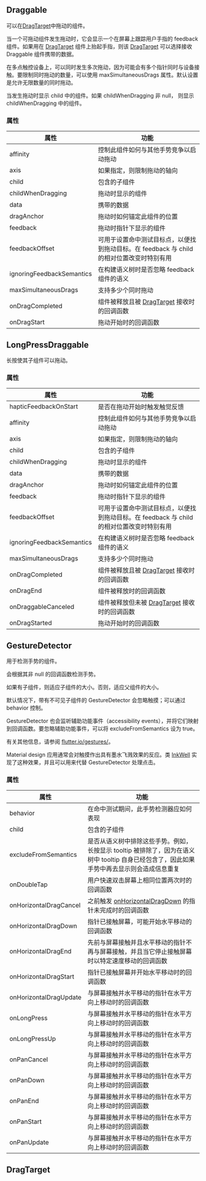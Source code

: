 ## Draggable

可以在[DragTarget](#DragTarget)中拖动的组件。

当一个可拖动组件发生拖动时，它会显示一个在屏幕上跟踪用户手指的 feedback 组件。如果用在 [DragTarget]() 组件上抬起手指，则该 [DragTarget]() 可以选择接收 Draggable 组件携带的数据。

在多点触控设备上，可以同时发生多次拖动，因为可能会有多个指针同时与设备接触。要限制同时拖动的数量，可以使用 maxSimultaneousDrags 属性。默认设置是允许无限数量的同时拖动。

当发生拖动时显示 child 中的组件。如果 childWhenDragging 非 null， 则显示 childWhenDragging 中的组件。

### 属性

| 属性 | 功能 |
| ------ | ------ |
| affinity | 控制此组件如何与其他手势竞争以启动拖动 |
| axis | 如果指定，则限制拖动的轴向 | 
| child | 包含的子组件 | 
| childWhenDragging | 拖动时显示的组件 | 
| data | 携带的数据 | 
| dragAnchor | 拖动时如何锚定此组件的位置 | 
| feedback | 拖动时指针下显示的组件 | 
| feedbackOffset | 可用于设置命中测试目标点，以便找到拖动目标。在 feedback 与 child 的相对位置改变时特别有用 | 
| ignoringFeedbackSemantics | 在构建语义树时是否忽略 feedback 组件的语义 | 
| maxSimultaneousDrags | 支持多少个同时拖动 | 
| onDragCompleted | 组件被释放且被 [DragTarget]() 接收时的回调函数 | 
| onDragStart | 拖动开始时的回调函数 | 

## LongPressDraggable

长按使其子组件可以拖动。

### 属性

| 属性 | 功能 |
| ------ | ------ |
| hapticFeedbackOnStart | 是否在拖动开始时触发触觉反馈 |
| affinity | 控制此组件如何与其他手势竞争以启动拖动 |
| axis | 如果指定，则限制拖动的轴向 | 
| child | 包含的子组件 | 
| childWhenDragging | 拖动时显示的组件 | 
| data | 携带的数据 | 
| dragAnchor | 拖动时如何锚定此组件的位置 | 
| feedback | 拖动时指针下显示的组件 | 
| feedbackOffset | 可用于设置命中测试目标点，以便找到拖动目标。在 feedback 与 child 的相对位置改变时特别有用 | 
| ignoringFeedbackSemantics | 在构建语义树时是否忽略 feedback 组件的语义 | 
| maxSimultaneousDrags | 支持多少个同时拖动 | 
| onDragCompleted | 组件被释放且被 [DragTarget]() 接收时的回调函数 | 
| onDragEnd | 组件被释放时的回调函数 | 
| onDraggableCanceled | 组件被释放但未被 [DragTarget]() 接收时的回调函数 | 
| onDragStarted | 拖动开始时的回调函数 | 

## GestureDetector 

用于检测手势的组件。

会根据其非 null 的回调函数检测手势。

如果有子组件，则适应子组件的大小。否则，适应父组件的大小。

默认情况下，带有不可见子组件的 GestureDetector 会忽略触摸；可以通过 behavior 控制。

GestureDetector 也会监听辅助功能事件（accessibility events），并将它们映射到回调函数。要忽略辅助功能事件，可以将 excludeFromSemantics 设为 true。

有关其他信息，请参阅 [flutter.io/gestures/](http://flutter.io/gestures/)。

Material design 应用通常会对触摸作出具有墨水飞溅效果的反应。类 [InkWell]() 实现了这种效果，并且可以用来代替 GestureDetector 处理点击。

### 属性

| 属性 | 功能 |
| ------ | ------ |
| behavior | 在命中测试期间，此手势检测器应如何表现 |
| child | 包含的子组件 | 
| excludeFromSemantics | 是否从语义树中排除这些手势。例如，长按显示 tooltip 被排除了，因为在语义树中 tooltip 自身已经包含了，因此如果手势中再去显示则会造成信息重复 | 
| onDoubleTap | 用户快速双击屏幕上相同位置两次时的回调函数 |
| onHorizontalDragCancel | 之前触发  [onHorizontalDragDown]() 的指针未完成时的回调函数 |
| onHorizontalDragDown | 指针已接触屏幕，可能开始水平移动的回调函数 |
| onHorizontalDragEnd | 先前与屏幕接触并且水平移动的指针不再与屏幕接触，并且当它停止接触屏幕时以特定速度移动的回调函数 |
| onHorizontalDragStart | 指针已接触屏幕并开始水平移动时的回调函数 |
| onHorizontalDragUpdate | 与屏幕接触并水平移动的指针在水平方向上移动时的回调函数 |
| onLongPress | 与屏幕接触并水平移动的指针在水平方向上移动时的回调函数 |
| onLongPressUp | 与屏幕接触并水平移动的指针在水平方向上移动时的回调函数 |
| onPanCancel | 与屏幕接触并水平移动的指针在水平方向上移动时的回调函数 |
| onPanDown | 与屏幕接触并水平移动的指针在水平方向上移动时的回调函数 |
| onPanEnd | 与屏幕接触并水平移动的指针在水平方向上移动时的回调函数 |
| onPanStart | 与屏幕接触并水平移动的指针在水平方向上移动时的回调函数 |
| onPanUpdate | 与屏幕接触并水平移动的指针在水平方向上移动时的回调函数 |

## DragTarget

